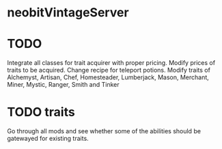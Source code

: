 # neobitVintageServer
# TODO
Integrate all classes for trait acquirer with proper pricing.
Modify prices of traits to be acquired.
Change recipe for teleport potions.
Modify traits of Alchemyst, Artisan, Chef, Homesteader, Lumberjack, Mason, Merchant, Miner, Mystic, Ranger, Smith and Tinker

# TODO traits
Go through all mods and see whether some of the abilities should be gatewayed for existing traits.
